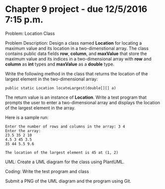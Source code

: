 # Chapter 9 project - due 12/5/2016 7:15 p.m.

Problem: Location Class

Problem Description:
Design a class named **Location** for locating a maximum value and its location in a two-dimenstional array.
The class contains public data fields **row**, **column**, and **maxValue** that store the maximum value and its indices 
in a two-dimensional array with **row** and **column** as **int** types and **maxValue** as a **double** type.

Write the following method in the class that returns the location of the largest element in the two-dimensional array:

```
public static Location locateLargest(double[][] a)
``` 
The return value is an instance of **Location**.
Write a test program that prompts the user to enter a two-dimensional array and displays the location of the largest element in the array.

Here is a sample run:

```
Enter the number of rows and columns in the array: 3 4
Enter the array:
23.5 35 2 10
4.5 3 45 3.5
35 44 5.5 9.6

The location of the largest element is 45 at (1, 2)
```

UML: Create a UML diagram for the class using PlantUML. 

Coding: Write the test program and class

Submit a PNG of the UML diagram and the program using Git.
